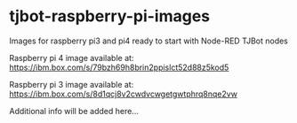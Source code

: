 # tjbot-raspberry-pi-images
Images for raspberry pi3 and pi4 ready to start with Node-RED TJBot nodes

Raspberry pi 4 image available at:
https://ibm.box.com/s/79bzh69h8brin2ppislct52d88z5kod5

Raspberry pi 3 image available at: 
https://ibm.box.com/s/8d1qcj8v2cwdvcwgetgwtphrq8nqe2vw


Additional info will be added here...

